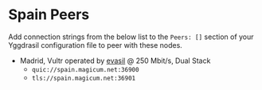 # Spain Peers

Add connection strings from the below list to the `Peers: []` section of your
Yggdrasil configuration file to peer with these nodes.

* Madrid, Vultr operated by [evasil](https://matrix.to/#/@elias:illan.co) @ 250 Mbit/s, Dual Stack
  * `quic://spain.magicum.net:36900`
  * `tls://spain.magicum.net:36901`

